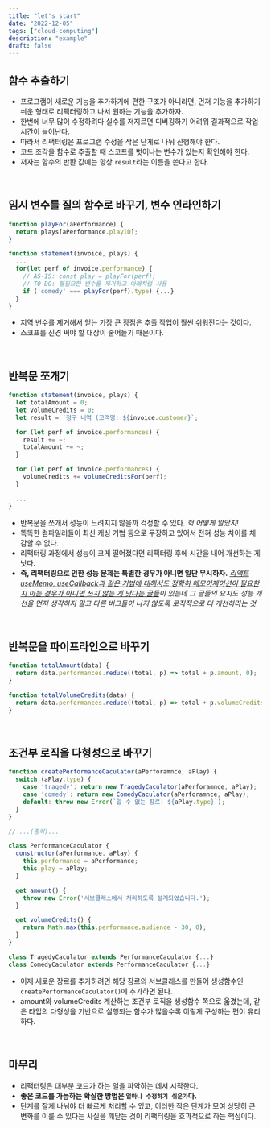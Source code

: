 ```yaml
---
title: "let's start"
date: "2022-12-05"
tags: ["cloud-computing"]
description: "example"
draft: false
---
```


## 함수 추출하기

- 프로그램이 새로운 기능을 추가하기에 편한 구조가 아니라면, 먼저 기능을 추가하기 쉬운 형태로 리팩터링하고 나서 원하는 기능을 추가하자.
- 한번에 너무 많이 수정하려다 실수를 저지르면 디버깅하기 어려워 결과적으로 작업 시간이 늘어난다.
- 따라서 리팩터링은 프로그램 수정을 작은 단게로 나눠 진행해야 한다.
- 코드 조각을 함수로 추출할 때 스코프를 벗어나는 변수가 있는지 확인해야 한다.
- 저자는 함수의 반환 값에는 항상 `result`라는 이름을 쓴다고 한다.

<br />

## 임시 변수를 질의 함수로 바꾸기, 변수 인라인하기

```js
function playFor(aPerformance) {
  return plays[aPerformance.playID];
}

function statement(invoice, plays) {
  ...
  for(let perf of invoice.performance) {
    // AS-IS: const play = playFor(perf);
    // TO-DO: 불필요한 변수를 제거하고 아래처럼 사용
    if ('comedy' === playFor(perf).type) {...}
  }
}

```

- 지역 변수를 제거해서 얻는 가장 큰 장점은 추출 작업이 훨씬 쉬워진다는 것이다.
- 스코프를 신경 써야 할 대상이 줄어들기 때문이다.

<br />

## 반복문 쪼개기

```js
function statement(invoice, plays) {
  let totalAmount = 0;
  let volumeCredits = 0;
  let result = `청구 내역 (고객명: ${invoice.customer}`;

  for (let perf of invoice.performances) {
    result += ~;
    totalAmount += ~;
  }

  for (let perf of invoice.performances) {
    volumeCredits += volumeCreditsFor(perf);
  }

  ...
}
```

- 반복문을 쪼개서 성능이 느려지지 않을까 걱정할 수 있다. _헉 어떻게 알았지!_
- 똑똑한 컴파일러들이 최신 캐싱 기법 등으로 무장하고 있어서 전혀 성능 차이를 체감할 수 없다.
- 리팩터링 과정에서 성능이 크게 떨어졌다면 리팩터링 후에 시간을 내어 개선하는 게 낫다.
- **즉, 리팩터링으로 인한 성능 문제는 특별한 경우가 아니면 일단 무시하자.**
  _[리액트 useMemo, useCallback과 같은 기법에 대해서도 정확히 메모이제이션이 필요한지 아는 경우가 아니면 쓰지 않는 게 낫다는 글들](https://www.developerway.com/posts/how-to-use-memo-use-callback)이 있는데 그 글들의 요지도 성능 개선을 먼저 생각하지 말고 다른 버그들이 나지 않도록 로직적으로 더 개선하라는 것_

<br />

## 반복문을 파이프라인으로 바꾸기

```js
function totalAmount(data) {
  return data.performances.reduce((total, p) => total + p.amount, 0);
}

function totalVolumeCredits(data) {
  return data.performances.reduce((total, p) => total + p.volumeCredits, 0);
}
```

<br />

## 조건부 로직을 다형성으로 바꾸기

```js
function createPerformanceCaculator(aPerforamnce, aPlay) {
  switch (aPlay.type) {
    case 'tragedy': return new TragedyCaculator(aPerforamnce, aPlay);
    case 'comedy': return new ComedyCaculator(aPerforamnce, aPlay);
    default: throw new Error(`알 수 없는 장르: ${aPlay.type}`);
  }
}

// ...(중략)...

class PerformanceCaculator {
  constructor(aPerformance, aPlay) {
    this.performance = aPerformance;
    this.play = aPlay;
  }

  get amount() {
    throw new Error('서브클래스에서 처리하도록 설계되었습니다.');
  }

  get volumeCredits() {
    return Math.max(this.performance.audience - 30, 0);
  }
}

class TragedyCaculator extends PerformanceCaculator {...}
class ComedyCaculator extends PerformanceCaculator {...}
```

- 이제 새로운 장르를 추가하려면 해당 장르의 서브클래스를 만들어 생성함수인 `createPerformanceCaculator()`에 추가하면 된다.
- amount와 volumeCredits 계산하는 조건부 로직을 생성함수 쪽으로 옮겼는데, 같은 타입의 다형성을 기반으로 실행되는 함수가 많을수록 이렇게 구성하는 편이 유리하다.

<br />

## 마무리

- 리팩터링은 대부분 코드가 하는 일을 파악하는 데서 시작한다.
- **좋은 코드를 가늠하는 확실한 방법은 `얼마나 수정하기 쉬운가`다.**
- 단계를 잘게 나눠야 더 빠르게 처리할 수 있고, 이러한 작은 단계가 모여 상당히 큰 변화를 이룰 수 있다는 사실을 꺠닫는 것이 리팩터링을 효과적으로 하는 핵심이다.
